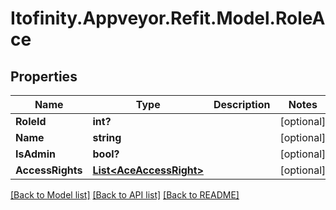 # Itofinity.Appveyor.Refit.Model.RoleAce
## Properties

Name | Type | Description | Notes
------------ | ------------- | ------------- | -------------
**RoleId** | **int?** |  | [optional] 
**Name** | **string** |  | [optional] 
**IsAdmin** | **bool?** |  | [optional] 
**AccessRights** | [**List&lt;AceAccessRight&gt;**](AceAccessRight.md) |  | [optional] 

[[Back to Model list]](../README.md#documentation-for-models) [[Back to API list]](../README.md#documentation-for-api-endpoints) [[Back to README]](../README.md)


